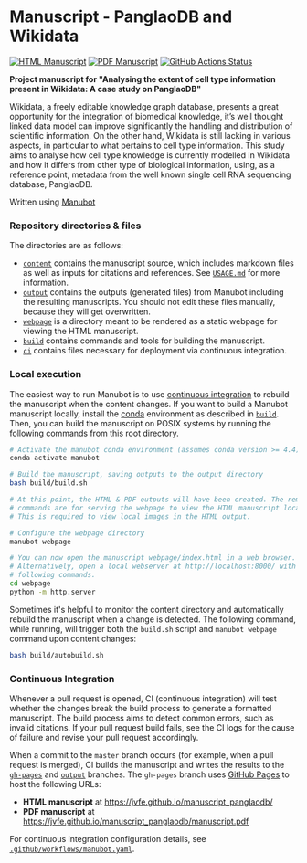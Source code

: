 # Manuscript - PanglaoDB and Wikidata

<!-- usage note: edit the H1 title above to personalize the manuscript -->

[![HTML Manuscript](https://img.shields.io/badge/manuscript-HTML-blue.svg)](https://jvfe.github.io/manuscript_panglaodb/)
[![PDF Manuscript](https://img.shields.io/badge/manuscript-PDF-blue.svg)](https://jvfe.github.io/manuscript_panglaodb/manuscript.pdf)
[![GitHub Actions Status](https://github.com/jvfe/manuscript_panglaodb/workflows/Manubot/badge.svg)](https://github.com/jvfe/manuscript_panglaodb/actions)
<!-- usage note: delete CI badges above for services not used by your manuscript -->

**Project manuscript for "Analysing the extent of cell type information present in Wikidata: A case study on PanglaoDB"**

Wikidata, a freely editable knowledge graph database, presents a great opportunity for the integration of biomedical knowledge, it’s well thought linked data model can improve significantly the handling and distribution of scientific information. On the other hand, Wikidata is still lacking in various aspects, in particular to what pertains to cell type information. This study aims to analyse how cell type knowledge is currently modelled in Wikidata and how it differs from other type of biological information, using, as a reference point, metadata from the well known single cell RNA sequencing database, PanglaoDB.

Written using [Manubot](https://github.com/manubot/manubot)

### Repository directories & files

The directories are as follows:

+ [`content`](content) contains the manuscript source, which includes markdown files as well as inputs for citations and references.
  See [`USAGE.md`](USAGE.md) for more information.
+ [`output`](output) contains the outputs (generated files) from Manubot including the resulting manuscripts.
  You should not edit these files manually, because they will get overwritten.
+ [`webpage`](webpage) is a directory meant to be rendered as a static webpage for viewing the HTML manuscript.
+ [`build`](build) contains commands and tools for building the manuscript.
+ [`ci`](ci) contains files necessary for deployment via continuous integration.

### Local execution

The easiest way to run Manubot is to use [continuous integration](#continuous-integration) to rebuild the manuscript when the content changes.
If you want to build a Manubot manuscript locally, install the [conda](https://conda.io) environment as described in [`build`](build).
Then, you can build the manuscript on POSIX systems by running the following commands from this root directory.

```sh
# Activate the manubot conda environment (assumes conda version >= 4.4)
conda activate manubot

# Build the manuscript, saving outputs to the output directory
bash build/build.sh

# At this point, the HTML & PDF outputs will have been created. The remaining
# commands are for serving the webpage to view the HTML manuscript locally.
# This is required to view local images in the HTML output.

# Configure the webpage directory
manubot webpage

# You can now open the manuscript webpage/index.html in a web browser.
# Alternatively, open a local webserver at http://localhost:8000/ with the
# following commands.
cd webpage
python -m http.server
```

Sometimes it's helpful to monitor the content directory and automatically rebuild the manuscript when a change is detected.
The following command, while running, will trigger both the `build.sh` script and `manubot webpage` command upon content changes:

```sh
bash build/autobuild.sh
```

### Continuous Integration

Whenever a pull request is opened, CI (continuous integration) will test whether the changes break the build process to generate a formatted manuscript.
The build process aims to detect common errors, such as invalid citations.
If your pull request build fails, see the CI logs for the cause of failure and revise your pull request accordingly.

When a commit to the `master` branch occurs (for example, when a pull request is merged), CI builds the manuscript and writes the results to the [`gh-pages`](https://github.com/jvfe/manuscript_panglaodb/tree/gh-pages) and [`output`](https://github.com/jvfe/manuscript_panglaodb/tree/output) branches.
The `gh-pages` branch uses [GitHub Pages](https://pages.github.com/) to host the following URLs:

+ **HTML manuscript** at https://jvfe.github.io/manuscript_panglaodb/
+ **PDF manuscript** at https://jvfe.github.io/manuscript_panglaodb/manuscript.pdf

For continuous integration configuration details, see [`.github/workflows/manubot.yaml`](.github/workflows/manubot.yaml).
